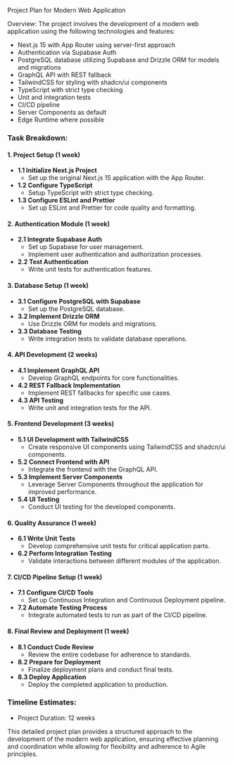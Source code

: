 Project Plan for Modern Web Application

Overview:
The project involves the development of a modern web application using the following technologies and features:
- Next.js 15 with App Router using server-first approach
- Authentication via Supabase Auth
- PostgreSQL database utilizing Supabase and Drizzle ORM for models and migrations
- GraphQL API with REST fallback
- TailwindCSS for styling with shadcn/ui components
- TypeScript with strict type checking
- Unit and integration tests
- CI/CD pipeline
- Server Components as default
- Edge Runtime where possible

### Task Breakdown:

#### 1. Project Setup (1 week)
- **1.1 Initialize Next.js Project**
  - Set up the original Next.js 15 application with the App Router.
- **1.2 Configure TypeScript**
  - Setup TypeScript with strict type checking.
- **1.3 Configure ESLint and Prettier**
  - Set up ESLint and Prettier for code quality and formatting.

#### 2. Authentication Module (1 week)
- **2.1 Integrate Supabase Auth**
  - Set up Supabase for user management.
  - Implement user authentication and authorization processes.
- **2.2 Test Authentication**
  - Write unit tests for authentication features.

#### 3. Database Setup (1 week)
- **3.1 Configure PostgreSQL with Supabase**
  - Set up the PostgreSQL database.
- **3.2 Implement Drizzle ORM**
  - Use Drizzle ORM for models and migrations.
- **3.3 Database Testing**
  - Write integration tests to validate database operations.

#### 4. API Development (2 weeks)
- **4.1 Implement GraphQL API**
  - Develop GraphQL endpoints for core functionalities.
- **4.2 REST Fallback Implementation**
  - Implement REST fallbacks for specific use cases.
- **4.3 API Testing**
  - Write unit and integration tests for the API.

#### 5. Frontend Development (3 weeks)
- **5.1 UI Development with TailwindCSS**
  - Create responsive UI components using TailwindCSS and shadcn/ui components.
- **5.2 Connect Frontend with API**
  - Integrate the frontend with the GraphQL API.
- **5.3 Implement Server Components**
  - Leverage Server Components throughout the application for improved performance.
- **5.4 UI Testing**
  - Conduct UI testing for the developed components.

#### 6. Quality Assurance (1 week)
- **6.1 Write Unit Tests**
  - Develop comprehensive unit tests for critical application parts.
- **6.2 Perform Integration Testing**
  - Validate interactions between different modules of the application.
  
#### 7. CI/CD Pipeline Setup (1 week)
- **7.1 Configure CI/CD Tools**
  - Set up Continuous Integration and Continuous Deployment pipeline.
- **7.2 Automate Testing Process**
  - Integrate automated tests to run as part of the CI/CD pipeline.

#### 8. Final Review and Deployment (1 week)
- **8.1 Conduct Code Review**
  - Review the entire codebase for adherence to standards.
- **8.2 Prepare for Deployment**
  - Finalize deployment plans and conduct final tests.
- **8.3 Deploy Application**
  - Deploy the completed application to production.

### Timeline Estimates:
- Project Duration: 12 weeks

This detailed project plan provides a structured approach to the development of the modern web application, ensuring effective planning and coordination while allowing for flexibility and adherence to Agile principles.
```